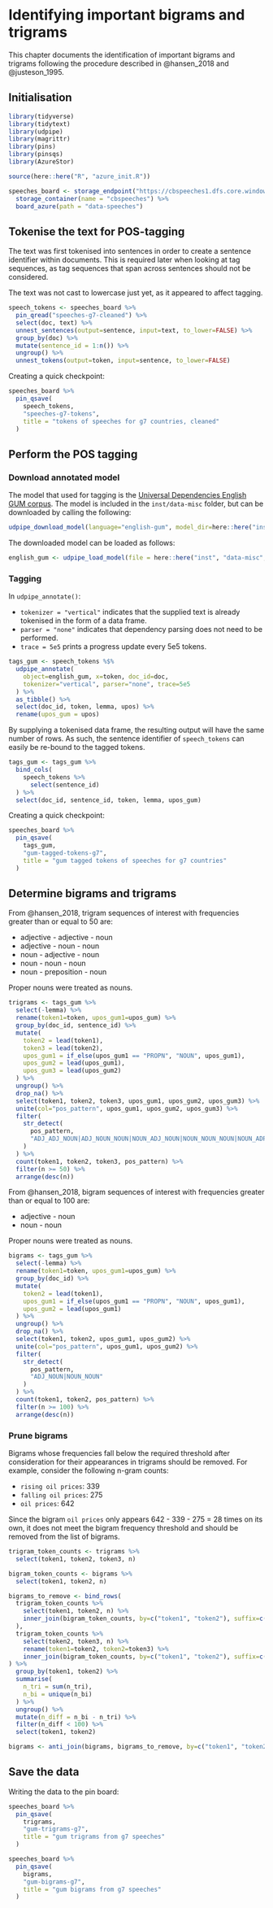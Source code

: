 

# Identifying important bigrams and trigrams

This chapter documents the identification of important bigrams and trigrams following the procedure
described in @hansen_2018 and @justeson_1995.

## Initialisation


```r
library(tidyverse)
library(tidytext)
library(udpipe)
library(magrittr)
library(pins)
library(pinsqs)
library(AzureStor)

source(here::here("R", "azure_init.R"))

speeches_board <- storage_endpoint("https://cbspeeches1.dfs.core.windows.net/", token=token) %>%
  storage_container(name = "cbspeeches") %>%
  board_azure(path = "data-speeches")
```

## Tokenise the text for POS-tagging

The text was first tokenised into sentences in order to create a sentence identifier within
documents. This is required later when looking at tag sequences, as tag sequences that span across
sentences should not be considered.

The text was not cast to lowercase just yet, as it appeared to affect tagging.


```r
speech_tokens <- speeches_board %>%
  pin_qread("speeches-g7-cleaned") %>%
  select(doc, text) %>%
  unnest_sentences(output=sentence, input=text, to_lower=FALSE) %>%
  group_by(doc) %>%
  mutate(sentence_id = 1:n()) %>%
  ungroup() %>%
  unnest_tokens(output=token, input=sentence, to_lower=FALSE)
```

Creating a quick checkpoint:


```r
speeches_board %>%
  pin_qsave(
    speech_tokens,
    "speeches-g7-tokens",
    title = "tokens of speeches for g7 countries, cleaned"
  )
```

## Perform the POS tagging

### Download annotated model

The model that used for tagging is the
[Universal Dependencies English GUM corpus](https://universaldependencies.org/treebanks/en_gum/index.html).
The model is included in the `inst/data-misc` folder, but can be downloaded by calling the
following:


```r
udpipe_download_model(language="english-gum", model_dir=here::here("inst", "data-misc"))
```

The downloaded model can be loaded as follows:


```r
english_gum <- udpipe_load_model(file = here::here("inst", "data-misc", "english-gum-ud-2.5-191206.udpipe"))
```

### Tagging

In `udpipe_annotate()`:

- `tokenizer = "vertical"` indicates that the supplied text is already tokenised in the form of a
data frame.
- `parser = "none"` indicates that dependency parsing does not need to be performed.
- `trace = 5e5` prints a progress update every 5e5 tokens.


```r
tags_gum <- speech_tokens %$%
  udpipe_annotate(
    object=english_gum, x=token, doc_id=doc,
    tokenizer="vertical", parser="none", trace=5e5
  ) %>%
  as_tibble() %>%
  select(doc_id, token, lemma, upos) %>%
  rename(upos_gum = upos)
```

By supplying a tokenised data frame, the resulting output will have the same number of rows. As
such, the sentence identifier of `speech_tokens` can easily be re-bound to the tagged tokens.


```r
tags_gum <- tags_gum %>%
  bind_cols(
    speech_tokens %>%
      select(sentence_id)
  ) %>%
  select(doc_id, sentence_id, token, lemma, upos_gum)
```

Creating a quick checkpoint:


```r
speeches_board %>%
  pin_qsave(
    tags_gum,
    "gum-tagged-tokens-g7",
    title = "gum tagged tokens of speeches for g7 countries"
  )
```

## Determine bigrams and trigrams

From @hansen_2018, trigram sequences of interest with frequencies greater than or equal to 50 are:

- adjective - adjective - noun
- adjective - noun - noun
- noun - adjective - noun
- noun - noun - noun
- noun - preposition - noun

Proper nouns were treated as nouns.


```r
trigrams <- tags_gum %>%
  select(-lemma) %>%
  rename(token1=token, upos_gum1=upos_gum) %>%
  group_by(doc_id, sentence_id) %>%
  mutate(
    token2 = lead(token1),
    token3 = lead(token2),
    upos_gum1 = if_else(upos_gum1 == "PROPN", "NOUN", upos_gum1),
    upos_gum2 = lead(upos_gum1),
    upos_gum3 = lead(upos_gum2)
  ) %>%
  ungroup() %>%
  drop_na() %>%
  select(token1, token2, token3, upos_gum1, upos_gum2, upos_gum3) %>%
  unite(col="pos_pattern", upos_gum1, upos_gum2, upos_gum3) %>%
  filter(
    str_detect(
      pos_pattern,
      "ADJ_ADJ_NOUN|ADJ_NOUN_NOUN|NOUN_ADJ_NOUN|NOUN_NOUN_NOUN|NOUN_ADP_NOUN"
    )
  ) %>%
  count(token1, token2, token3, pos_pattern) %>%
  filter(n >= 50) %>%
  arrange(desc(n))
```

From @hansen_2018, bigram sequences of interest with frequencies greater than or equal to 100 are:

- adjective - noun
- noun - noun

Proper nouns were treated as nouns.


```r
bigrams <- tags_gum %>%
  select(-lemma) %>%
  rename(token1=token, upos_gum1=upos_gum) %>%
  group_by(doc_id) %>%
  mutate(
    token2 = lead(token1),
    upos_gum1 = if_else(upos_gum1 == "PROPN", "NOUN", upos_gum1),
    upos_gum2 = lead(upos_gum1)
  ) %>%
  ungroup() %>%
  drop_na() %>%
  select(token1, token2, upos_gum1, upos_gum2) %>%
  unite(col="pos_pattern", upos_gum1, upos_gum2) %>%
  filter(
    str_detect(
      pos_pattern,
      "ADJ_NOUN|NOUN_NOUN"
    )
  ) %>%
  count(token1, token2, pos_pattern) %>%
  filter(n >= 100) %>%
  arrange(desc(n))
```

### Prune bigrams

Bigrams whose frequencies fall below the required threshold after consideration for their
appearances in trigrams should be removed. For example, consider the following n-gram counts:

- `rising oil prices`: 339
- `falling oil prices`: 275
- `oil prices`: 642

Since the bigram `oil prices` only appears 642 - 339 - 275 = 28 times on its own, it does not meet
the bigram frequency threshold and should be removed from the list of bigrams.


```r
trigram_token_counts <- trigrams %>%
  select(token1, token2, token3, n)

bigram_token_counts <- bigrams %>%
  select(token1, token2, n)

bigrams_to_remove <- bind_rows(
  trigram_token_counts %>%
    select(token1, token2, n) %>%
    inner_join(bigram_token_counts, by=c("token1", "token2"), suffix=c("_tri", "_bi")
  ),
  trigram_token_counts %>%
    select(token2, token3, n) %>%
    rename(token1=token2, token2=token3) %>%
    inner_join(bigram_token_counts, by=c("token1", "token2"), suffix=c("_tri", "_bi"))
) %>%
  group_by(token1, token2) %>%
  summarise(
    n_tri = sum(n_tri),
    n_bi = unique(n_bi)
  ) %>%
  ungroup() %>%
  mutate(n_diff = n_bi - n_tri) %>%
  filter(n_diff < 100) %>%
  select(token1, token2)

bigrams <- anti_join(bigrams, bigrams_to_remove, by=c("token1", "token2"))
```

## Save the data

Writing the data to the pin board:


```r
speeches_board %>%
  pin_qsave(
    trigrams,
    "gum-trigrams-g7",
    title = "gum trigrams from g7 speeches"
  )

speeches_board %>%
  pin_qsave(
    bigrams,
    "gum-bigrams-g7",
    title = "gum bigrams from g7 speeches"
  )
```
